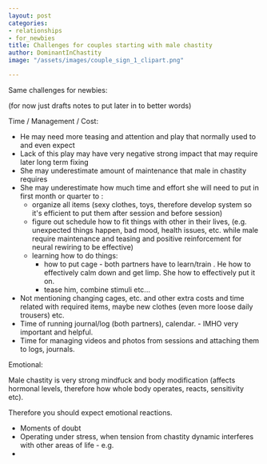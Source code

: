 ```yaml
---
layout: post
categories:
- relationships
- for_newbies
title: Challenges for couples starting with male chastity
author: DominantInChastity
image: "/assets/images/couple_sign_1_clipart.png"

---
```

Same challenges for newbies:

(for now just drafts notes to put later in to better words)

Time / Management / Cost:

* He may need more teasing and attention and play that normally used to and even expect
* Lack of this play may have very negative strong impact that may require later long term fixing
* She may underestimate amount of maintenance that male in chastity requires
* She may underestimate how much time and effort she will need to put in first month or quarter to : 
  * organize all items (sexy clothes, toys, therefore develop system so it's efficient to put them after session and before session)
  * figure out schedule how to fit things with other in their lives, (e.g. unexpected things happen, bad mood, health issues, etc. while male require maintenance and teasing and positive reinforcement for neural rewiring to be effective)
  * learning how to do things:
    * how to put cage - both partners have to learn/train . He how to effectively calm down and get limp. She how to effectively put it on.
    * tease him, combine stimuli etc...
* Not mentioning changing cages, etc. and other extra costs and time related with required items, maybe new clothes (even more loose daily trousers) etc.
* Time of running journal/log (both partners), calendar. - IMHO very important and helpful.
* Time for managing videos and photos from sessions and attaching them to logs, journals.

Emotional:

Male chastity is very strong mindfuck and body modification (affects hormonal levels, therefore how whole body operates, reacts, sensitivity etc).

Therefore you should expect emotional reactions.

* Moments of doubt
* Operating under stress, when tension from chastity dynamic interferes with other areas of life - e.g. 
*